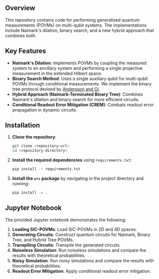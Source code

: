 ## Overview
This repository contains code for performing generalized quantum measurements (POVMs) on multi-qubit systems. The implementations include Naimark's dilation, binary search, and a new hybrid approach that combines both. 

## Key Features
- **Naimark's Dilation**: Implements POVMs by coupling the measured system to an ancillary system and performing a single projective measurement in the extended Hilbert space.
- **Binary Search Method**: Uses a single auxiliary qubit for multi-qubit POVMs through conditional measurements. We implement the binary tree protocol devised by [Andersson and Oi](https://arxiv.org/abs/0712.2665).
- **Hybrid Approach (Naimark-Terminated Binary Tree)**: Combines Naimark's dilation and binary search for more efficient circuits.
- **Conditional Readout Error Mitigation (CREM)**: Combats readout error propagation in dynamic circuits.

## Installation

1. **Clone the repository**:
    ```sh
    git clone <repository-url>
    cd <repository-directory>
    ```

2. **Install the required dependencies** using `requirements.txt`:
    ```sh
    pip install -r requirements.txt
    ```

3. **Install the `src` package** by navigating in the project directory and running:
    ```sh
    pip install -e .
    ```

## Jupyter Notebook

The provided Jupyter notebook demonstrates the following:

1. **Loading SIC-POVMs**: Load SIC-POVMs in 2D and 4D spaces.
2. **Generating Circuits**: Construct quantum circuits for Naimark, Binary Tree, and Hybrid Tree POVMs.
3. **Transpiling Circuits**: Transpile the generated circuits.
4. **Noiseless Simulation**: Run noiseless simulations and compare the results with theoretical probabilities.
5. **Noisy Simulation**: Run noisy simulations and compare the results with theoretical probabilities.
6. **Readout Error Mitigation**: Apply conditional readout error mitigation.
